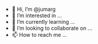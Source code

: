 - 👋 Hi, I’m @jumarg
- 👀 I’m interested in ...
- 🌱 I’m currently learning ...
- 💞️ I’m looking to collaborate on ...
- 📫 How to reach me ...

<!---
jumarg/jumarg is a ✨ special ✨ repository because its `README.md` (this file) appears on your GitHub profile.
You can click the Preview link to take a look at your changes.
--->
